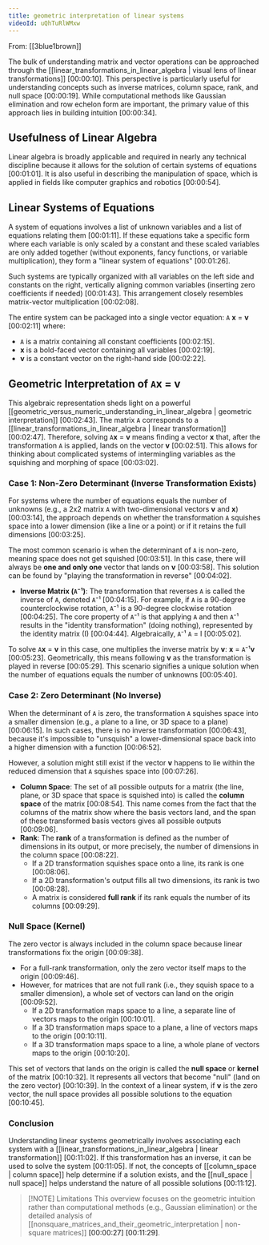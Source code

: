 ```yaml
---
title: geometric interpretation of linear systems
videoId: uQhTuRlWMxw
---
```


From: [[3blue1brown]] <br/> 

The bulk of understanding matrix and vector operations can be approached through the [[linear_transformations_in_linear_algebra | visual lens of linear transformations]] <a class="yt-timestamp" data-t="00:00:10">[00:00:10]</a>. This perspective is particularly useful for understanding concepts such as inverse matrices, column space, rank, and null space <a class="yt-timestamp" data-t="00:00:19">[00:00:19]</a>. While computational methods like Gaussian elimination and row echelon form are important, the primary value of this approach lies in building intuition <a class="yt-timestamp" data-t="00:00:34">[00:00:34]</a>.

## Usefulness of Linear Algebra

Linear algebra is broadly applicable and required in nearly any technical discipline because it allows for the solution of certain systems of equations <a class="yt-timestamp" data-t="00:01:01">[00:01:01]</a>. It is also useful in describing the manipulation of space, which is applied in fields like computer graphics and robotics <a class="yt-timestamp" data-t="00:00:54">[00:00:54]</a>.

## Linear Systems of Equations

A system of equations involves a list of unknown variables and a list of equations relating them <a class="yt-timestamp" data-t="00:01:11">[00:01:11]</a>. If these equations take a specific form where each variable is only scaled by a constant and these scaled variables are only added together (without exponents, fancy functions, or variable multiplication), they form a "linear system of equations" <a class="yt-timestamp" data-t="00:01:26">[00:01:26]</a>.

Such systems are typically organized with all variables on the left side and constants on the right, vertically aligning common variables (inserting zero coefficients if needed) <a class="yt-timestamp" data-t="00:01:43">[00:01:43]</a>. This arrangement closely resembles matrix-vector multiplication <a class="yt-timestamp" data-t="00:02:08">[00:02:08]</a>.

The entire system can be packaged into a single vector equation:
`A` **x** = **v** <a class="yt-timestamp" data-t="00:02:11">[00:02:11]</a>
where:
*   `A` is a matrix containing all constant coefficients <a class="yt-timestamp" data-t="00:02:15">[00:02:15]</a>.
*   **x** is a bold-faced vector containing all variables <a class="yt-timestamp" data-t="00:02:19">[00:02:19]</a>.
*   **v** is a constant vector on the right-hand side <a class="yt-timestamp" data-t="00:02:22">[00:02:22]</a>.

## Geometric Interpretation of `A`x = **v**

This algebraic representation sheds light on a powerful [[geometric_versus_numeric_understanding_in_linear_algebra | geometric interpretation]] <a class="yt-timestamp" data-t="00:02:43">[00:02:43]</a>. The matrix `A` corresponds to a [[linear_transformations_in_linear_algebra | linear transformation]] <a class="yt-timestamp" data-t="00:02:47">[00:02:47]</a>. Therefore, solving `A`**x** = **v** means finding a vector **x** that, after the transformation `A` is applied, lands on the vector **v** <a class="yt-timestamp" data-t="00:02:51">[00:02:51]</a>. This allows for thinking about complicated systems of intermingling variables as the squishing and morphing of space <a class="yt-timestamp" data-t="00:03:02">[00:03:02]</a>.

### Case 1: Non-Zero Determinant (Inverse Transformation Exists)

For systems where the number of equations equals the number of unknowns (e.g., a 2x2 matrix `A` with two-dimensional vectors **v** and **x**) <a class="yt-timestamp" data-t="00:03:14">[00:03:14]</a>, the approach depends on whether the transformation `A` squishes space into a lower dimension (like a line or a point) or if it retains the full dimensions <a class="yt-timestamp" data-t="00:03:25">[00:03:25]</a>.

The most common scenario is when the determinant of `A` is non-zero, meaning space does not get squished <a class="yt-timestamp" data-t="00:03:51">[00:03:51]</a>. In this case, there will always be **one and only one** vector that lands on **v** <a class="yt-timestamp" data-t="00:03:58">[00:03:58]</a>. This solution can be found by "playing the transformation in reverse" <a class="yt-timestamp" data-t="00:04:02">[00:04:02]</a>.

*   **Inverse Matrix (`A`⁻¹)**: The transformation that reverses `A` is called the inverse of `A`, denoted `A`⁻¹ <a class="yt-timestamp" data-t="00:04:15">[00:04:15]</a>. For example, if `A` is a 90-degree counterclockwise rotation, `A`⁻¹ is a 90-degree clockwise rotation <a class="yt-timestamp" data-t="00:04:25">[00:04:25]</a>. The core property of `A`⁻¹ is that applying `A` and then `A`⁻¹ results in the "identity transformation" (doing nothing), represented by the identity matrix (I) <a class="yt-timestamp" data-t="00:04:44">[00:04:44]</a>. Algebraically, `A`⁻¹ `A` = I <a class="yt-timestamp" data-t="00:05:02">[00:05:02]</a>.

To solve `A`**x** = **v** in this case, one multiplies the inverse matrix by **v**: **x** = `A`⁻¹**v** <a class="yt-timestamp" data-t="00:05:23">[00:05:23]</a>. Geometrically, this means following **v** as the transformation is played in reverse <a class="yt-timestamp" data-t="00:05:29">[00:05:29]</a>. This scenario signifies a unique solution when the number of equations equals the number of unknowns <a class="yt-timestamp" data-t="00:05:40">[00:05:40]</a>.

### Case 2: Zero Determinant (No Inverse)

When the determinant of `A` is zero, the transformation `A` squishes space into a smaller dimension (e.g., a plane to a line, or 3D space to a plane) <a class="yt-timestamp" data-t="00:06:15">[00:06:15]</a>. In such cases, there is no inverse transformation <a class="yt-timestamp" data-t="00:06:43">[00:06:43]</a>, because it's impossible to "unsquish" a lower-dimensional space back into a higher dimension with a function <a class="yt-timestamp" data-t="00:06:52">[00:06:52]</a>.

However, a solution might still exist if the vector **v** happens to lie within the reduced dimension that `A` squishes space into <a class="yt-timestamp" data-t="00:07:26">[00:07:26]</a>.

*   **Column Space**: The set of all possible outputs for a matrix (the line, plane, or 3D space that space is squished into) is called the **column space** of the matrix <a class="yt-timestamp" data-t="00:08:54">[00:08:54]</a>. This name comes from the fact that the columns of the matrix show where the basis vectors land, and the span of these transformed basis vectors gives all possible outputs <a class="yt-timestamp" data-t="00:09:06">[00:09:06]</a>.
*   **Rank**: The **rank** of a transformation is defined as the number of dimensions in its output, or more precisely, the number of dimensions in the column space <a class="yt-timestamp" data-t="00:08:22">[00:08:22]</a>.
    *   If a 2D transformation squishes space onto a line, its rank is one <a class="yt-timestamp" data-t="00:08:06">[00:08:06]</a>.
    *   If a 2D transformation's output fills all two dimensions, its rank is two <a class="yt-timestamp" data-t="00:08:28">[00:08:28]</a>.
    *   A matrix is considered **full rank** if its rank equals the number of its columns <a class="yt-timestamp" data-t="00:09:29">[00:09:29]</a>.

### Null Space (Kernel)

The zero vector is always included in the column space because linear transformations fix the origin <a class="yt-timestamp" data-t="00:09:38">[00:09:38]</a>.
*   For a full-rank transformation, only the zero vector itself maps to the origin <a class="yt-timestamp" data-t="00:09:46">[00:09:46]</a>.
*   However, for matrices that are not full rank (i.e., they squish space to a smaller dimension), a whole set of vectors can land on the origin <a class="yt-timestamp" data-t="00:09:52">[00:09:52]</a>.
    *   If a 2D transformation maps space to a line, a separate line of vectors maps to the origin <a class="yt-timestamp" data-t="00:10:01">[00:10:01]</a>.
    *   If a 3D transformation maps space to a plane, a line of vectors maps to the origin <a class="yt-timestamp" data-t="00:10:11">[00:10:11]</a>.
    *   If a 3D transformation maps space to a line, a whole plane of vectors maps to the origin <a class="yt-timestamp" data-t="00:10:20">[00:10:20]</a>.

This set of vectors that lands on the origin is called the **null space** or **kernel** of the matrix <a class="yt-timestamp" data-t="00:10:32">[00:10:32]</a>. It represents all vectors that become "null" (land on the zero vector) <a class="yt-timestamp" data-t="00:10:39">[00:10:39]</a>. In the context of a linear system, if **v** is the zero vector, the null space provides all possible solutions to the equation <a class="yt-timestamp" data-t="00:10:45">[00:10:45]</a>.

### Conclusion

Understanding linear systems geometrically involves associating each system with a [[linear_transformations_in_linear_algebra | linear transformation]] <a class="yt-timestamp" data-t="00:11:02">[00:11:02]</a>. If this transformation has an inverse, it can be used to solve the system <a class="yt-timestamp" data-t="00:11:05">[00:11:05]</a>. If not, the concepts of [[column_space | column space]] help determine if a solution exists, and the [[null_space | null space]] helps understand the nature of all possible solutions <a class="yt-timestamp" data-t="00:11:12">[00:11:12]</a>.

> [!NOTE] Limitations
> This overview focuses on the geometric intuition rather than computational methods (e.g., Gaussian elimination) or the detailed analysis of [[nonsquare_matrices_and_their_geometric_interpretation | non-square matrices]] <a class="yt-timestamp" data-t="00:00:27">[00:00:27]</a> <a class="yt-timestamp" data-t="00:11:29">[00:11:29]</a>.